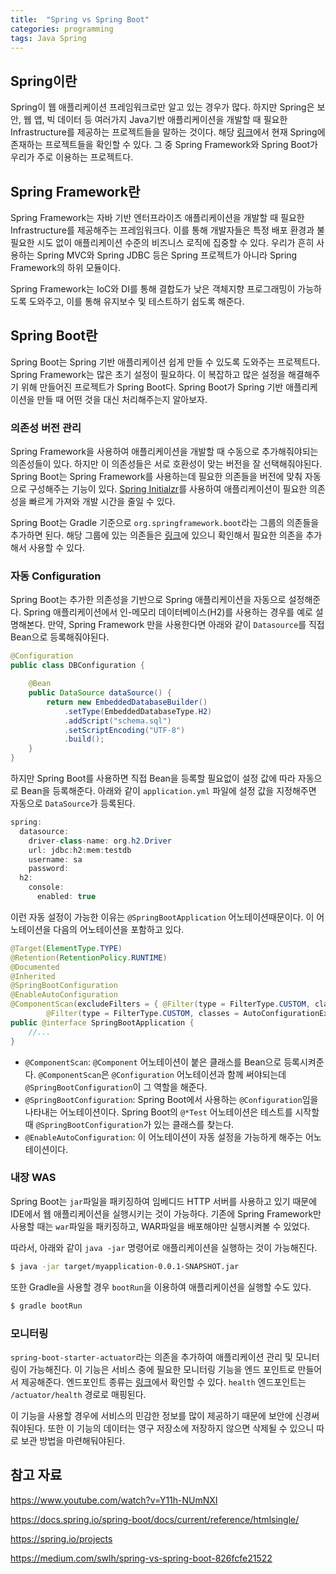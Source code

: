 ```yaml
---
title:  "Spring vs Spring Boot"
categories: programming
tags: Java Spring
---
```


## Spring이란

Spring이 웹 애플리케이션 프레임워크로만 알고 있는 경우가 많다. 하지만 Spring은 보안, 웹 앱, 빅 데이터 등 여러가지 Java기반 애플리케이션을 개발할 때 필요한 Infrastructure를 제공하는 프로젝트들을 말하는 것이다. 해당 [링크](https://spring.io/projects)에서 현재 Spring에 존재하는 프로젝트들을 확인할 수 있다. 그 중 Spring Framework와 Spring Boot가 우리가 주로 이용하는 프로젝트다. 

## Spring Framework란

Spring Framework는 자바 기반 엔터프라이즈 애플리케이션을 개발할 때 필요한 Infrastructure를 제공해주는 프레임워크다. 이를 통해 개발자들은 특정 배포 환경과 불필요한 시도 없이 애플리케이션 수준의 비즈니스 로직에 집중할 수 있다. 우리가 흔히 사용하는 Spring MVC와 Spring JDBC 등은 Spring 프로젝트가 아니라 Spring Framework의 하위 모듈이다. 

Spring Framework는 IoC와 DI를 통해 결합도가 낮은 객체지향 프로그래밍이 가능하도록 도와주고, 이를 통해 유지보수 및 테스트하기 쉽도록 해준다.

## Spring Boot란

Spring Boot는 Spring 기반 애플리케이션 쉽게 만들 수 있도록 도와주는 프로젝트다. Spring Framework는 많은 초기 설정이 필요하다. 이 복잡하고 많은 설정을 해결해주기 위해 만들어진 프로젝트가 Spring Boot다. Spring Boot가 Spring 기반 애플리케이션을 만들 때 어떤 것을 대신 처리해주는지 알아보자.

### 의존성 버전 관리

Spring Framework을 사용하여 애플리케이션을 개발할 때 수동으로 추가해줘야되는 의존성들이 있다. 하지만 이 의존성들은 서로 호환성이 맞는 버전을 잘 선택해줘야된다. Spring Boot는 Spring Framework를 사용하는데 필요한 의존들을 버전에 맞춰 자동으로 구성해주는 기능이 있다. [Spring Initialzr](https://start.spring.io/)를 사용하여 애플리케이션이 필요한 의존성을 빠르게 가져와 개발 시간을 줄일 수 있다. 

Spring Boot는 Gradle 기준으로 `org.springframework.boot`라는 그룹의 의존들을 추가하면 된다. 해당 그룹에 있는 의존들은 [링크](https://docs.spring.io/spring-boot/docs/current/reference/htmlsingle/#using.build-systems.starters)에 있으니 확인해서 필요한 의존을 추가해서 사용할 수 있다.

### 자동 Configuration

Spring Boot는 추가한 의존성을 기반으로 Spring 애플리케이션을 자동으로 설정해준다. Spring 애플리케이션에서 인-메모리 데이터베이스(H2)를 사용하는 경우를 예로 설명해본다. 만약, Spring Framework 만을 사용한다면 아래와 같이 `Datasource`를 직접 Bean으로 등록해줘야된다.

```java
@Configuration
public class DBConfiguration {

    @Bean
    public DataSource dataSource() {
        return new EmbeddedDatabaseBuilder()
            .setType(EmbeddedDatabaseType.H2)
            .addScript("schema.sql")
            .setScriptEncoding("UTF-8")
            .build();
    }
}
```

하지만 Spring Boot를 사용하면 직접 Bean을 등록할 필요없이 설정 값에 따라 자동으로 Bean을 등록해준다. 아래와 같이 `application.yml` 파일에 설정 값을 지정해주면 자동으로 `DataSource`가 등록된다.

```java
spring:
  datasource:
    driver-class-name: org.h2.Driver
    url: jdbc:h2:mem:testdb
    username: sa
    password:
  h2:
    console:
      enabled: true
```

이런 자동 설정이 가능한 이유는 `@SpringBootApplication` 어노테이션때문이다. 이 어노테이션을 다음의 어노테이션을 포함하고 있다.

```java
@Target(ElementType.TYPE)
@Retention(RetentionPolicy.RUNTIME)
@Documented
@Inherited
@SpringBootConfiguration
@EnableAutoConfiguration
@ComponentScan(excludeFilters = { @Filter(type = FilterType.CUSTOM, classes = TypeExcludeFilter.class),
		@Filter(type = FilterType.CUSTOM, classes = AutoConfigurationExcludeFilter.class) })
public @interface SpringBootApplication {
    //...
}
```

- `@ComponentScan`: `@Component` 어노테이션이 붙은 클래스를 Bean으로 등록시켜준다. `@ComponentScan`은 `@Configuration` 어노테이션과 함께 써야되는데 `@SpringBootConfiguration`이 그 역할을 해준다.
- `@SpringBootConfiguration`: Spring Boot에서 사용하는 `@Configuration`임을 나타내는 어노테이션이다. Spring Boot의 `@*Test` 어노테이션은 테스트를 시작할 때 `@SpringBootConfiguration`가 있는 클래스를 찾는다.
- `@EnableAutoConfiguration`: 이 어노테이션이 자동 설정을 가능하게 해주는 어노테이션이다.

### 내장 WAS

Spring Boot는 `jar`파일을 패키징하여 임베디드 HTTP 서버를 사용하고 있기 때문에 IDE에서 웹 애플리케이션을 실행시키는 것이 가능하다. 기존에 Spring Framework만 사용할 때는 `war`파일을 패키징하고, WAR파일을 배포해야만 실행시켜볼 수 있었다. 

따라서, 아래와 같이 `java -jar` 명령어로 애플리케이션을 실행하는 것이 가능해진다.

```bash
$ java -jar target/myapplication-0.0.1-SNAPSHOT.jar
```

또한 Gradle을 사용할 경우 `bootRun`을 이용하여 애플리케이션을 실행할 수도 있다.

```bash
$ gradle bootRun
```

### 모니터링

`spring-boot-starter-actuator`라는 의존을 추가하여 애플리케이션 관리 및 모니터링이 가능해진다. 이 기능은 서비스 중에 필요한 모니터링 기능을 엔드 포인트로 만들어서 제공해준다. 엔드포인트 종류는 [링크](https://docs.spring.io/spring-boot/docs/current/reference/htmlsingle/#actuator.endpoints)에서 확인할 수 있다. `health` 엔드포인트는 `/actuator/health` 경로로 매핑된다.

이 기능을 사용할 경우에 서비스의 민감한 정보를 많이 제공하기 때문에 보안에 신경써줘야된다. 또한 이 기능의 데이터는 영구 저장소에 저장하지 않으면 삭제될 수 있으니 따로 보관 방법을 마련해둬야된다.

## 참고 자료

<https://www.youtube.com/watch?v=Y11h-NUmNXI>

<https://docs.spring.io/spring-boot/docs/current/reference/htmlsingle/>

<https://spring.io/projects>

<https://medium.com/swlh/spring-vs-spring-boot-826fcfe21522>